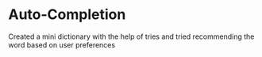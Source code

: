 # Auto-Completion
Created a mini dictionary with the help of tries and tried recommending the word based on
user preferences
